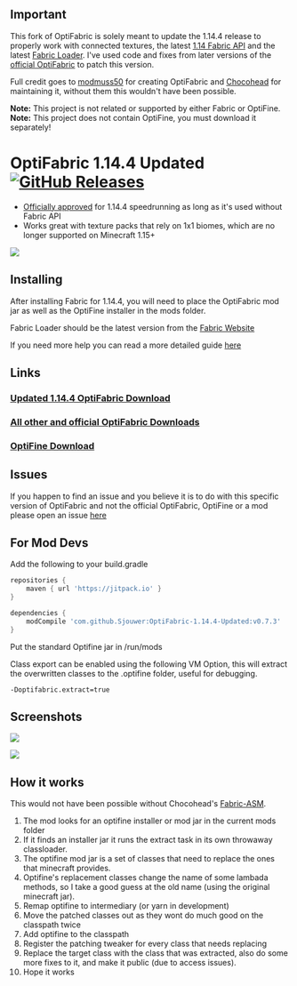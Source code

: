 ## Important

This fork of OptiFabric is solely meant to update the 1.14.4 release to properly work with connected textures, the latest [1.14 Fabric API](https://www.curseforge.com/minecraft/mc-mods/fabric-api/files/all?filter-game-version=1738749986%3A64806) and the latest [Fabric Loader](https://fabricmc.net/use/installer/).
I've used code and fixes from later versions of the [official OptiFabric](https://github.com/Chocohead/OptiFabric) to patch this version.  

Full credit goes to [modmuss50](https://github.com/modmuss50) for creating OptiFabric and [Chocohead](https://github.com/Chocohead) for maintaining it, without them this wouldn't have been possible.

__Note:__ This project is not related or supported by either Fabric or OptiFine.  
__Note:__ This project does not contain OptiFine, you must download it separately!

# OptiFabric 1.14.4 Updated [![GitHub Releases](https://img.shields.io/github/downloads/Sjouwer/Optifabric-1.14.4-Updated/total)](https://github.com/Sjouwer/OptiFabric-1.14.4-Updated/releases)
- [Officially approved](https://www.minecraftspeedrunning.com/public-resources/mods) for 1.14.4 speedrunning as long as it's used without Fabric API  
- Works great with texture packs that rely on 1x1 biomes, which are no longer supported on Minecraft 1.15+

![](https://ss.modmuss50.me/javaw_2019-05-22_20-33-34.jpg)

## Installing

After installing Fabric for 1.14.4, you will need to place the OptiFabric mod jar as well as the OptiFine installer in the mods folder.

Fabric Loader should be the latest version from the [Fabric Website](https://fabricmc.net/use/installer/)

If you need more help you can read a more detailed guide [here](https://github.com/modmuss50/OptiFabric/wiki/Install-Tutorial)


## Links
### [Updated 1.14.4 OptiFabric Download](https://github.com/Sjouwer/OptiFabric/releases)

### [All other and official OptiFabric Downloads](https://minecraft.curseforge.com/projects/optifabric)

### [OptiFine Download](https://optifine.net/downloads)

## Issues

If you happen to find an issue and you believe it is to do with this specific version of OptiFabric and not the official OptiFabric, OptiFine or a mod please open an issue [here](https://github.com/Sjouwer/OptiFabric/issues) 


## For Mod Devs

Add the following to your build.gradle

```groovy
repositories {
    maven { url 'https://jitpack.io' }
}

dependencies {
    modCompile 'com.github.Sjouwer:OptiFabric-1.14.4-Updated:v0.7.3'
} 
```

Put the standard Optifine jar in /run/mods

Class export can be enabled using the following VM Option, this will extract the overwritten classes to the .optifine folder, useful for debugging.

`-Doptifabric.extract=true`

## Screenshots

![](https://ss.modmuss50.me/javaw_2019-05-22_20-36-25.jpg)

![](https://ss.modmuss50.me/javaw_2019-05-22_19-49-41.jpg)

## How it works

This would not have been possible without Chocohead's [Fabric-ASM](https://github.com/Chocohead/Fabric-ASM).

1. The mod looks for an optifine installer or mod jar in the current mods folder
2. If it finds an installer jar it runs the extract task in its own throwaway classloader.
3. The optifine mod jar is a set of classes that need to replace the ones that minecraft provides.
4. Optifine's replacement classes change the name of some lambada methods, so I take a good guess at the old name (using the original minecraft jar).
5. Remap optifine to intermediary (or yarn in development)
6. Move the patched classes out as they wont do much good on the classpath twice
7. Add optifine to the classpath
8. Register the patching tweaker for every class that needs replacing
9. Replace the target class with the class that was extracted, also do some more fixes to it, and make it public (due to access issues).
10. Hope it works
